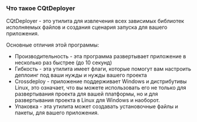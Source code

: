 ### Что такое CQtDeployer

CQtDeployer - это утилита для извлечения всех зависимых библиотек исполняемых файлов и создания сценария запуска для вашего приложения.

Основные отличия этой программы:
* Производительность - эта программа развертывает приложение в несколько раз быстрее (до 10 секунд)
* Гибкость - эта утилита имеет флаги, которые помогут вам настроить деплоинг под ваши нужды и нужды вашего проекта
* Crossdeploy - приложение поддерживает Windows и дистрибутивы Linux, это означает, что вы можете использовать его не только для развертывания проекта для вашей платформы, но и для развертывания проекта в Linux для Windows и наоборот.
* Упаковка - эта утилита может создавать установочные файлы и пакеты, для вашего приложения.
